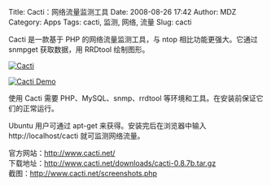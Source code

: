 Title: Cacti：网络流量监测工具
Date: 2008-08-26 17:42
Author: MDZ
Category: Apps
Tags: cacti, 监测, 网络, 流量
Slug: cacti

Cacti 是一款基于 PHP 的网络流量监测工具，与 ntop 相比功能更强大。它通过
snmpget 获取数据，用 RRDtool 绘制图形。

[![Cacti](http://i.linuxtoy.org/i/2008/08/cacti_promo_main-300x223.png)](http://i.linuxtoy.org/i/2008/08/cacti_promo_main.png)

[![Cacti
Demo](http://i.linuxtoy.org/i/2008/08/get_imagephp-281x300.png)](http://i.linuxtoy.org/i/2008/08/get_imagephp.png)

使用 Cacti 需要 PHP、MySQL、snmp、rrdtool
等环境和工具。在安装前保证它们的正常运行。

Ubuntu 用户可通过 apt-get 来获得。安装完后在浏览器中输入
http://localhost/cacti 就可监测网络流量。

官方网站：<http://www.cacti.net/>  
下载地址：<http://www.cacti.net/downloads/cacti-0.8.7b.tar.gz>  
截图：<http://www.cacti.net/screenshots.php>
